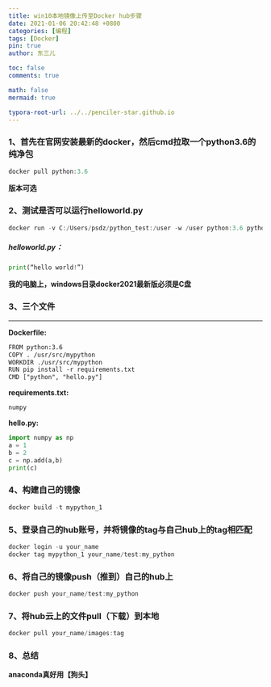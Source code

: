 ```yaml
---
title: win10本地镜像上传至Docker hub步骤
date: 2021-01-06 20:42:48 +0800
categories: [编程]
tags: [Docker]
pin: true
author: 东三儿

toc: false
comments: true

math: false
mermaid: true

typora-root-url: ../../penciler-star.github.io
---
```


### 1、首先在官网安装最新的docker，然后cmd拉取一个python3.6的纯净包
```powershell
docker pull python:3.6
```

**版本可选**
### 2、测试是否可以运行helloworld.py
```powershell
docker run -v C:/Users/psdz/python_test:/user -w /user python:3.6 python helloworld.py
```

##### helloworld.py：

```python
print(“hello world!”)
```

**我的电脑上，windows目录docker2021最新版必须是C盘**

### 3、三个文件

****

**Dockerfile:**

```txt
FROM python:3.6
COPY . /usr/src/mypython
WORKDIR ./usr/src/mypython
RUN pip install -r requirements.txt
CMD ["python", "hello.py"]
```

**requirements.txt:**

```txt
numpy
```

**hello.py:**

```python
import numpy as np
a = 1
b = 2
c = np.add(a,b)
print(c)
```

### 4、构建自己的镜像

```powershell
docker build -t mypython_1
```

### 5、登录自己的hub账号，并将镜像的tag与自己hub上的tag相匹配
```powershell
docker login -u your_name
docker tag mypython_1 your_name/test:my_python
```

### 6、将自己的镜像push（推到）自己的hub上
```powershell
docker push your_name/test:my_python
```

### 7、将hub云上的文件pull（下载）到本地

```powershell
docker pull your_name/images:tag
```

### 8、总结

**anaconda真好用【狗头】**